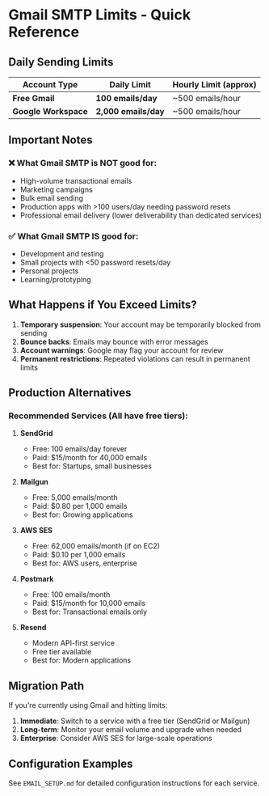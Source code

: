 # Gmail SMTP Limits - Quick Reference

## Daily Sending Limits

| Account Type | Daily Limit | Hourly Limit (approx) |
|--------------|-------------|----------------------|
| **Free Gmail** | **100 emails/day** | ~500 emails/hour |
| **Google Workspace** | **2,000 emails/day** | ~500 emails/hour |

## Important Notes

### ❌ What Gmail SMTP is NOT good for:
- High-volume transactional emails
- Marketing campaigns
- Bulk email sending
- Production apps with >100 users/day needing password resets
- Professional email delivery (lower deliverability than dedicated services)

### ✅ What Gmail SMTP IS good for:
- Development and testing
- Small projects with <50 password resets/day
- Personal projects
- Learning/prototyping

## What Happens if You Exceed Limits?

1. **Temporary suspension**: Your account may be temporarily blocked from sending
2. **Bounce backs**: Emails may bounce with error messages
3. **Account warnings**: Google may flag your account for review
4. **Permanent restrictions**: Repeated violations can result in permanent limits

## Production Alternatives

### Recommended Services (All have free tiers):

1. **SendGrid** 
   - Free: 100 emails/day forever
   - Paid: $15/month for 40,000 emails
   - Best for: Startups, small businesses

2. **Mailgun**
   - Free: 5,000 emails/month
   - Paid: $0.80 per 1,000 emails
   - Best for: Growing applications

3. **AWS SES**
   - Free: 62,000 emails/month (if on EC2)
   - Paid: $0.10 per 1,000 emails
   - Best for: AWS users, enterprise

4. **Postmark**
   - Free: 100 emails/month
   - Paid: $15/month for 10,000 emails
   - Best for: Transactional emails only

5. **Resend**
   - Modern API-first service
   - Free tier available
   - Best for: Modern applications

## Migration Path

If you're currently using Gmail and hitting limits:

1. **Immediate**: Switch to a service with a free tier (SendGrid or Mailgun)
2. **Long-term**: Monitor your email volume and upgrade when needed
3. **Enterprise**: Consider AWS SES for large-scale operations

## Configuration Examples

See `EMAIL_SETUP.md` for detailed configuration instructions for each service.


